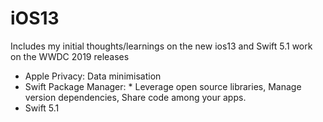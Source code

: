 # iOS13



<Head>
Includes my initial thoughts/learnings on the new ios13 and Swift 5.1 work on the WWDC 2019 releases  
</Head>

- Apple Privacy:  Data minimisation
- Swift Package Manager: * Leverage open source libraries, Manage version dependencies, Share code among your apps.
- Swift 5.1
